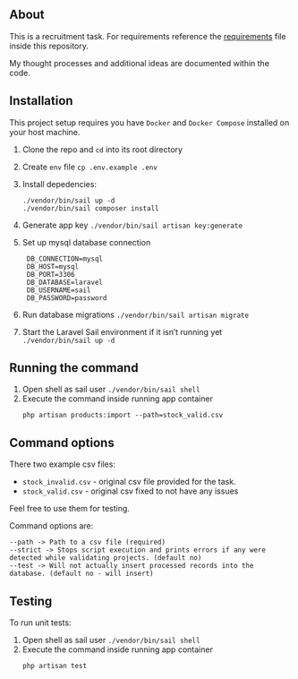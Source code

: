 ## About

This is a recruitment task.
For requirements reference the [requirements](requirements.md) file inside this repository.

My thought processes and additional ideas are documented within the code.

## Installation

This project setup requires you have `Docker` and `Docker Compose`
installed on your host machine.

1. Clone the repo and `cd` into its root directory
2. Create `env` file `cp .env.example .env`
3. Install depedencies:

     ```
     ./vendor/bin/sail up -d
     ./vendor/bin/sail composer install
     ```

4. Generate app key `./vendor/bin/sail artisan key:generate`
5. Set up mysql database connection
   ```
    DB_CONNECTION=mysql
    DB_HOST=mysql
    DB_PORT=3306
    DB_DATABASE=laravel
    DB_USERNAME=sail
    DB_PASSWORD=password
   ```
6. Run database migrations `./vendor/bin/sail artisan migrate`
7. Start the Laravel Sail environment if it isn’t running yet `./vendor/bin/sail up -d`

## Running the command

1. Open shell as sail user `./vendor/bin/sail shell`
2. Execute the command inside running app container
   ```
   php artisan products:import --path=stock_valid.csv
   ```

## Command options

There two example csv files:

* `stock_invalid.csv` - original csv file provided for the task.
* `stock_valid.csv` - original csv fixed to not have any issues

Feel free to use them for testing.

Command options are:

```
--path -> Path to a csv file (required)
--strict -> Stops script execution and prints errors if any were detected while validating projects. (default no)
--test -> Will not actually insert processed records into the database. (default no - will insert)
```

## Testing

To run unit tests:

1. Open shell as sail user `./vendor/bin/sail shell`
2. Execute the command inside running app container
   ```
   php artisan test
   ```

